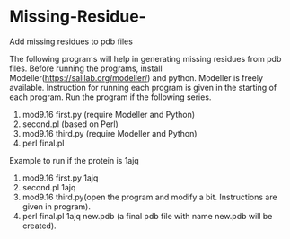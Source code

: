 # Missing-Residue-
Add missing residues to pdb files

The following programs will help in generating missing residues from pdb files. 
Before running the programs, install Modeller(https://salilab.org/modeller/) and python. Modeller is freely available.
Instruction for running each program is given in the starting of each program.
Run the program if the following series.
1. mod9.16 first.py (require Modeller and Python)
2. second.pl (based on Perl)
3. mod9.16 third.py (require Modeller and Python) 
4. perl final.pl 

Example to run if the protein is 1ajq

1. mod9.16 first.py 1ajq
2. second.pl 1ajq
3. mod9.16 third.py(open the program and modify a bit. Instructions are given in program).
4. perl final.pl 1ajq new.pdb (a final pdb file with name new.pdb will be created).
